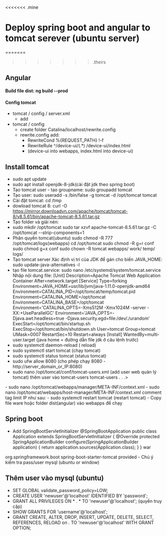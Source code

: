 <<<<<<< .mine
# Deploy spring boot and angular to tomcat serever (ubuntu server)
=======

>>>>>>> .theirs


## Angular
#### Build file dist: ng build --prod
#### Config tomcat
- tomcat / config / server.xml
    - add <Host><Valve className="org.apache.catalina.valves.rewrite.RewriteValve" /> </Host>
- tomcat / config
    - create folder Catalina/localhost/rewrite.config
    - rewrite.config add:
        * RewriteCond %{REQUEST_PATH} !-f
        * RewriteRule ^/device-ui/(.*) /device-ui/index.html
        * (device-ui into webapps, index.html into device-ui)
## Install tomcat
- sudo apt update
- sudo apt install openjdk-8-jdk(cài đặt jdk theo spring boot)
- Tạo tomcat user - tạo groupname: sudo groupadd tomcat
- Tạo user: sudo useradd -s /bin/false -g tomcat -d /opt/tomcat tomcat
- Cài đặt tomcat: cd /tmp
- dowload tomcat 8: curl -O https://mirror.downloadvn.com/apache/tomcat/tomcat-8/v8.5.61/bin/apache-tomcat-8.5.61.tar.gz
- Tạo folder và giải nén: 
- sudo mkdir /opt/tomcat 
sudo tar xzvf apache-tomcat-8.5.61.tar.gz -C /opt/tomcat --strip-components=1
- Phân quyền tomcat(ubuntu)
sudo chmod -R 777 /opt/tomcat/logs(webapps)
cd /opt/tomcat
sudo chmod -R g+r conf
sudo chmod g+x conf
sudo chown -R tomcat webapps/ work/ temp/ logs/
- Tạo tomcat server
Xác định vị trí của JDK để gán cho biến JAVA_HOME: sudo update-java-alternatives -l
- tạo file tomcat.service: sudo nano /etc/systemd/system/tomcat.service
Nhập nội dung file:
[Unit]
Description=Apache Tomcat Web Application Container
After=network.target
[Service]
Type=forking
Environment=JAVA_HOME=usr/lib/jvm/java-1.11.0-openjdk-amd64
Environment=CATALINA_PID=/opt/tomcat/temp/tomcat.pid
Environment=CATALINA_HOME=/opt/tomcat
Environment=CATALINA_BASE=/opt/tomcat
Environment='CATALINA_OPTS=-Xms512M -Xmx1024M -server -XX:+UseParallelGC'
Environment='JAVA_OPTS=-Djava.awt.headless=true -Djava.security.egd=file:/dev/./urandom'
ExecStart=/opt/tomcat/bin/startup.sh
ExecStop=/opt/tomcat/bin/shutdown.sh
User=tomcat
Group=tomcat
UMask=0007
RestartSec=10
Restart=always
[Install]
WantedBy=multi-user.target
(java home = đường dẫn file jdk ở câu lệnh trước)
- sudo systemctl daemon-reload ( reload)
- sudo systemctl start tomcat (chạy tomcat)
- sudo systemctl status tomcat (status tomcat)
- sudo ufw allow 8080 (cho phép chạy 8080 - http://server_domain_or_IP:8080)
- sudo nano /opt/tomcat/conf/tomcat-users.xml (add user web quản lý tomcat)
thêm user vào tomcat-users 
tomcat-users . . .>
    <user username="admin" password="password" roles="manager-gui,admin-gui"/>
</tomcat-users>
- sudo nano /opt/tomcat/webapps/manager/META-INF/context.xml 
- sudo nano /opt/tomcat/webapps/host-manager/META-INF/context.xml
comment tag limit IP như sau:
<Context antiResourceLocking="false" privileged="true" >
  <!--<Valve className="org.apache.catalina.valves.RemoteAddrValve"
         allow="127\.\d+\.\d+\.\d+|::1|0:0:0:0:0:0:0:1" />-->
</Context>
- sudo systemctl restart tomcat (restart tomcat)
- Copy file ware hoặc folder dist(angular) vào webapps để chạy

## Spring boot
- Add SpringBootServletInitializer
@SpringBootApplication
public class Application extends SpringBootServletInitializer {
    @Override
    protected SpringApplicationBuilder configure(SpringApplicationBuilder application) {
        return application.sources(Application.class);
    }
}
<packaging>war</packaging>
<dependency>
            <groupId>org.springframework.boot</groupId>
            <artifactId>spring-boot-starter-tomcat</artifactId>
            <scope>provided</scope>
</dependency>
- Chú ý kiểm tra pass/user mysql (ubuntu or window)

## Thêm user vào mysql (ubuntu)
- SET GLOBAL validate_password_policy=LOW;
- CREATE USER 'newuser'@'localhost' IDENTIFIED BY 'password';
- GRANT ALL PRIVILEGES ON * . * TO 'newuser'@'localhost'; (quyền truy cập)
- SHOW GRANTS FOR 'username'@'localhost';
- GRANT CREATE, ALTER, DROP, INSERT, UPDATE, DELETE, SELECT, REFERENCES, RELOAD on *.* TO 'newuser'@'localhost' WITH GRANT OPTION;
